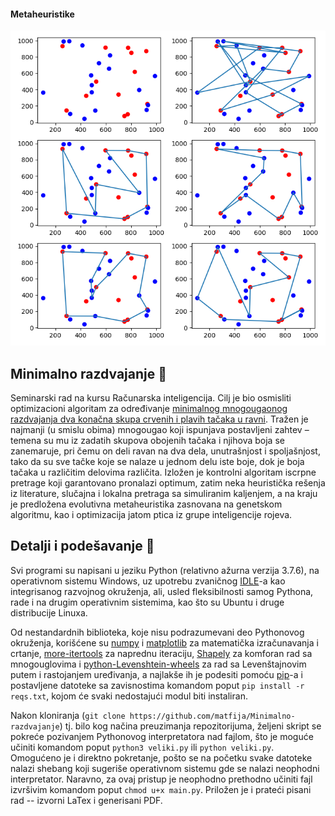 #### Metaheuristike
<img width="700" src="https://github.com/matfija/Minimalno-razdvajanje/blob/master/Slike/poredjenje30.png">

## Minimalno razdvajanje :triangular_ruler:
Seminarski rad na kursu Računarska inteligencija. Cilj je bio osmisliti optimizacioni algoritam za određivanje [minimalnog mnogougaonog razdvajanja dva konačna skupa crvenih i plavih tačaka u ravni](https://www.csc.kth.se/~viggo/wwwcompendium/node272.html). Tražen je najmanji (u smislu obima) mnogougao koji ispunjava postavljeni zahtev – temena su mu iz zadatih skupova obojenih tačaka i njihova boja se zanemaruje, pri čemu on deli ravan na dva dela, unutrašnjost i spoljašnjost, tako da su sve tačke koje se nalaze u jednom delu iste boje, dok je boja tačaka u različitim delovima različita. Izložen je kontrolni algoritam iscrpne pretrage koji garantovano pronalazi optimum, zatim neka heuristička rešenja iz literature, slučajna i lokalna pretraga sa simuliranim kaljenjem, a na kraju je predložena evolutivna metaheuristika zasnovana na genetskom algoritmu, kao i optimizacija jatom ptica iz grupe inteligencije rojeva.

## Detalji i podešavanje :memo:
Svi programi su napisani u jeziku Python (relativno ažurna verzija 3.7.6), na operativnom sistemu Windows, uz upotrebu zvaničnog [IDLE](https://docs.python.org/3/library/idle.html)-a kao integrisanog razvojnog okruženja, ali, usled fleksibilnosti samog Pythona, rade i na drugim operativnim sistemima, kao što su Ubuntu i druge distribucije Linuxa.

Od nestandardnih biblioteka, koje nisu podrazumevani deo Pythonovog okruženja, korišćene su [numpy](https://numpy.org/) i [matplotlib](https://matplotlib.org/) za matematička izračunavanja i crtanje, [more-itertools](https://more-itertools.readthedocs.io/en/stable/) za naprednu iteraciju, [Shapely](https://shapely.readthedocs.io/en/latest/manual.html) za komforan rad sa mnogouglovima i [python-Levenshtein-wheels](https://pypi.org/project/python-Levenshtein-wheels/) za rad sa Levenštajnovim putem i rastojanjem uređivanja, a najlakše ih je podesiti pomoću [pip](https://pip.pypa.io/en/stable/)-a i postavljene datoteke sa zavisnostima komandom poput `pip install -r reqs.txt`, kojom će svaki nedostajući modul biti instaliran.

Nakon kloniranja (`git clone https://github.com/matfija/Minimalno-razdvajanje`) tj. bilo kog načina preuzimanja repozitorijuma, željeni skript se pokreće pozivanjem Pythonovog interpretatora nad fajlom, što je moguće učiniti komandom poput `python3 veliki.py` ili `python veliki.py`. Omogućeno je i direktno pokretanje, pošto se na početku svake datoteke nalazi shebang koji sugeriše operativnom sistemu gde se nalazi neophodni interpretator. Naravno, za ovaj pristup je neophodno prethodno učiniti fajl izvršivim komandom poput `chmod u+x main.py`. Priložen je i prateći pisani rad -- izvorni LaTex i generisani PDF.
